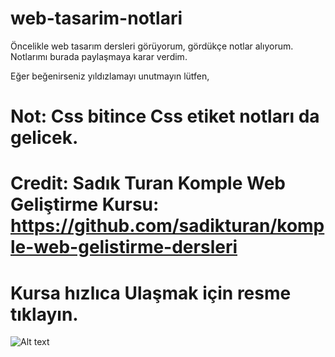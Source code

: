 # web-tasarim-notlari
Öncelikle web tasarım dersleri görüyorum, gördükçe notlar alıyorum. Notlarımı burada paylaşmaya karar verdim.

Eğer beğenirseniz yıldızlamayı unutmayın lütfen,

# Not: Css bitince Css etiket notları da gelicek.

# Credit: Sadık Turan Komple Web Geliştirme Kursu: https://github.com/sadikturan/komple-web-gelistirme-dersleri


# Kursa hızlıca Ulaşmak için resme tıklayın.

![Alt text](https://i.ytimg.com/vi/9YYxvVawZdI/maxresdefault.jpg)
